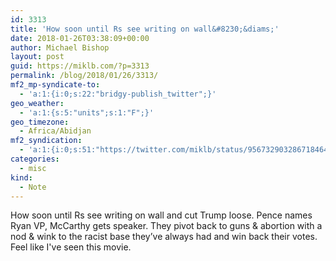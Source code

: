 ```yaml
---
id: 3313
title: 'How soon until Rs see writing on wall&#8230;&diams;'
date: 2018-01-26T03:38:09+00:00
author: Michael Bishop
layout: post
guid: https://miklb.com/?p=3313
permalink: /blog/2018/01/26/3313/
mf2_mp-syndicate-to:
  - 'a:1:{i:0;s:22:"bridgy-publish_twitter";}'
geo_weather:
  - 'a:1:{s:5:"units";s:1:"F";}'
geo_timezone:
  - Africa/Abidjan
mf2_syndication:
  - 'a:1:{i:0;s:51:"https://twitter.com/miklb/status/956732903286718464";}'
categories:
  - misc
kind:
  - Note
---
```

How soon until Rs see writing on wall and cut Trump loose. Pence names Ryan VP, McCarthy gets speaker. They pivot back to guns & abortion with a nod & wink to the racist base they’ve always had and win back their votes. Feel like I've seen this movie.
